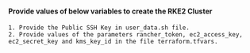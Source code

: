 #### Provide values of below variables to create the RKE2 Cluster
```
1. Provide the Public SSH Key in user_data.sh file.
2. Provide values of the parameters rancher_token, ec2_access_key, ec2_secret_key and kms_key_id in the file terraform.tfvars. 
```
